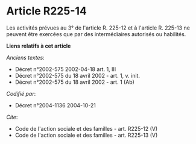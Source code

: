 # Article R225-14

Les activités prévues au 3° de l'article R. 225-12 et à l'article R. 225-13 ne peuvent être exercées que par des
intermédiaires autorisés ou habilités.

**Liens relatifs à cet article**

_Anciens textes_:

  - Décret n°2002-575 2002-04-18 art. 1, III
  - Décret n°2002-575 du 18 avril 2002 - art. 1, v. init.
  - Décret n°2002-575 du 18 avril 2002 - art. 1 (Ab)

_Codifié par_:

  - Décret n°2004-1136 2004-10-21

_Cite_:

  - Code de l'action sociale et des familles - art. R225-12 (V)
  - Code de l'action sociale et des familles - art. R225-13 (V)
